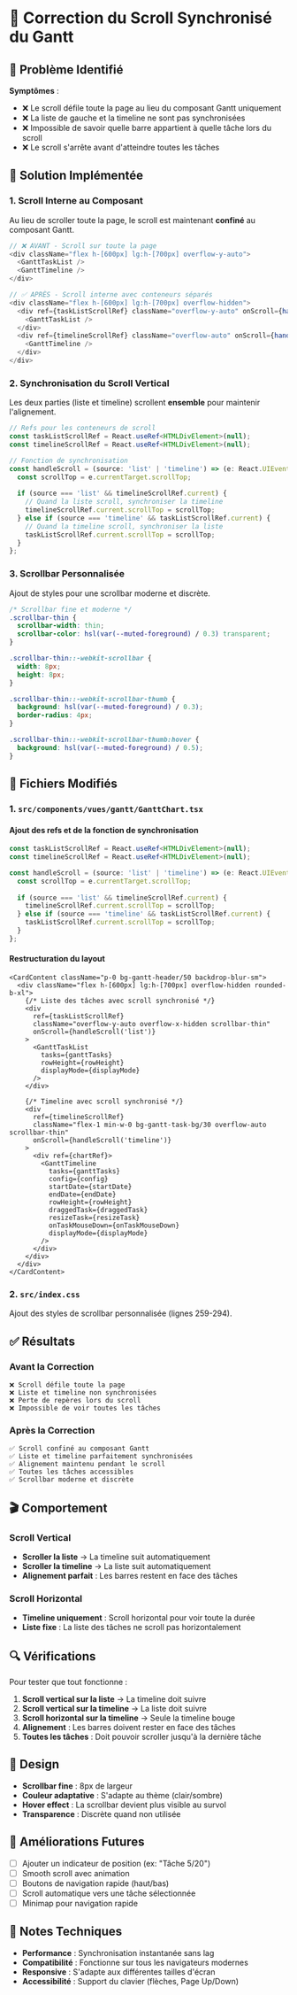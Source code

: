 # 🔄 Correction du Scroll Synchronisé du Gantt

## 🐛 Problème Identifié

**Symptômes** :
- ❌ Le scroll défile toute la page au lieu du composant Gantt uniquement
- ❌ La liste de gauche et la timeline ne sont pas synchronisées
- ❌ Impossible de savoir quelle barre appartient à quelle tâche lors du scroll
- ❌ Le scroll s'arrête avant d'atteindre toutes les tâches

## 🎯 Solution Implémentée

### 1. **Scroll Interne au Composant**

Au lieu de scroller toute la page, le scroll est maintenant **confiné** au composant Gantt.

```typescript
// ❌ AVANT - Scroll sur toute la page
<div className="flex h-[600px] lg:h-[700px] overflow-y-auto">
  <GanttTaskList />
  <GanttTimeline />
</div>

// ✅ APRÈS - Scroll interne avec conteneurs séparés
<div className="flex h-[600px] lg:h-[700px] overflow-hidden">
  <div ref={taskListScrollRef} className="overflow-y-auto" onScroll={handleScroll('list')}>
    <GanttTaskList />
  </div>
  <div ref={timelineScrollRef} className="overflow-auto" onScroll={handleScroll('timeline')}>
    <GanttTimeline />
  </div>
</div>
```

### 2. **Synchronisation du Scroll Vertical**

Les deux parties (liste et timeline) scrollent **ensemble** pour maintenir l'alignement.

```typescript
// Refs pour les conteneurs de scroll
const taskListScrollRef = React.useRef<HTMLDivElement>(null);
const timelineScrollRef = React.useRef<HTMLDivElement>(null);

// Fonction de synchronisation
const handleScroll = (source: 'list' | 'timeline') => (e: React.UIEvent<HTMLDivElement>) => {
  const scrollTop = e.currentTarget.scrollTop;
  
  if (source === 'list' && timelineScrollRef.current) {
    // Quand la liste scroll, synchroniser la timeline
    timelineScrollRef.current.scrollTop = scrollTop;
  } else if (source === 'timeline' && taskListScrollRef.current) {
    // Quand la timeline scroll, synchroniser la liste
    taskListScrollRef.current.scrollTop = scrollTop;
  }
};
```

### 3. **Scrollbar Personnalisée**

Ajout de styles pour une scrollbar moderne et discrète.

```css
/* Scrollbar fine et moderne */
.scrollbar-thin {
  scrollbar-width: thin;
  scrollbar-color: hsl(var(--muted-foreground) / 0.3) transparent;
}

.scrollbar-thin::-webkit-scrollbar {
  width: 8px;
  height: 8px;
}

.scrollbar-thin::-webkit-scrollbar-thumb {
  background: hsl(var(--muted-foreground) / 0.3);
  border-radius: 4px;
}

.scrollbar-thin::-webkit-scrollbar-thumb:hover {
  background: hsl(var(--muted-foreground) / 0.5);
}
```

## 📁 Fichiers Modifiés

### 1. `src/components/vues/gantt/GanttChart.tsx`

#### Ajout des refs et de la fonction de synchronisation
```typescript
const taskListScrollRef = React.useRef<HTMLDivElement>(null);
const timelineScrollRef = React.useRef<HTMLDivElement>(null);

const handleScroll = (source: 'list' | 'timeline') => (e: React.UIEvent<HTMLDivElement>) => {
  const scrollTop = e.currentTarget.scrollTop;
  
  if (source === 'list' && timelineScrollRef.current) {
    timelineScrollRef.current.scrollTop = scrollTop;
  } else if (source === 'timeline' && taskListScrollRef.current) {
    taskListScrollRef.current.scrollTop = scrollTop;
  }
};
```

#### Restructuration du layout
```tsx
<CardContent className="p-0 bg-gantt-header/50 backdrop-blur-sm">
  <div className="flex h-[600px] lg:h-[700px] overflow-hidden rounded-b-xl">
    {/* Liste des tâches avec scroll synchronisé */}
    <div 
      ref={taskListScrollRef}
      className="overflow-y-auto overflow-x-hidden scrollbar-thin"
      onScroll={handleScroll('list')}
    >
      <GanttTaskList 
        tasks={ganttTasks} 
        rowHeight={rowHeight}
        displayMode={displayMode}
      />
    </div>
    
    {/* Timeline avec scroll synchronisé */}
    <div 
      ref={timelineScrollRef}
      className="flex-1 min-w-0 bg-gantt-task-bg/30 overflow-auto scrollbar-thin"
      onScroll={handleScroll('timeline')}
    >
      <div ref={chartRef}>
        <GanttTimeline
          tasks={ganttTasks}
          config={config}
          startDate={startDate}
          endDate={endDate}
          rowHeight={rowHeight}
          draggedTask={draggedTask}
          resizeTask={resizeTask}
          onTaskMouseDown={onTaskMouseDown}
          displayMode={displayMode}
        />
      </div>
    </div>
  </div>
</CardContent>
```

### 2. `src/index.css`

Ajout des styles de scrollbar personnalisée (lignes 259-294).

## ✅ Résultats

### Avant la Correction
```
❌ Scroll défile toute la page
❌ Liste et timeline non synchronisées
❌ Perte de repères lors du scroll
❌ Impossible de voir toutes les tâches
```

### Après la Correction
```
✅ Scroll confiné au composant Gantt
✅ Liste et timeline parfaitement synchronisées
✅ Alignement maintenu pendant le scroll
✅ Toutes les tâches accessibles
✅ Scrollbar moderne et discrète
```

## 🎬 Comportement

### Scroll Vertical
- **Scroller la liste** → La timeline suit automatiquement
- **Scroller la timeline** → La liste suit automatiquement
- **Alignement parfait** : Les barres restent en face des tâches

### Scroll Horizontal
- **Timeline uniquement** : Scroll horizontal pour voir toute la durée
- **Liste fixe** : La liste des tâches ne scroll pas horizontalement

## 🔍 Vérifications

Pour tester que tout fonctionne :

1. **Scroll vertical sur la liste** → La timeline doit suivre
2. **Scroll vertical sur la timeline** → La liste doit suivre
3. **Scroll horizontal sur la timeline** → Seule la timeline bouge
4. **Alignement** : Les barres doivent rester en face des tâches
5. **Toutes les tâches** : Doit pouvoir scroller jusqu'à la dernière tâche

## 🎨 Design

- **Scrollbar fine** : 8px de largeur
- **Couleur adaptative** : S'adapte au thème (clair/sombre)
- **Hover effect** : La scrollbar devient plus visible au survol
- **Transparence** : Discrète quand non utilisée

## 🚀 Améliorations Futures

- [ ] Ajouter un indicateur de position (ex: "Tâche 5/20")
- [ ] Smooth scroll avec animation
- [ ] Boutons de navigation rapide (haut/bas)
- [ ] Scroll automatique vers une tâche sélectionnée
- [ ] Minimap pour navigation rapide

## 📝 Notes Techniques

- **Performance** : Synchronisation instantanée sans lag
- **Compatibilité** : Fonctionne sur tous les navigateurs modernes
- **Responsive** : S'adapte aux différentes tailles d'écran
- **Accessibilité** : Support du clavier (flèches, Page Up/Down)
